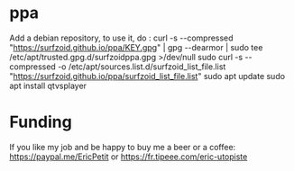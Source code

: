 # ppa
Add a debian repository, to use it, do :
curl -s --compressed "https://surfzoid.github.io/ppa/KEY.gpg" | gpg --dearmor | sudo tee /etc/apt/trusted.gpg.d/surfzoidppa.gpg >/dev/null
sudo curl -s --compressed -o /etc/apt/sources.list.d/surfzoid_list_file.list "https://surfzoid.github.io/ppa/surfzoid_list_file.list"
sudo apt update
sudo apt install qtvsplayer

# Funding
If you like my job and be happy to buy me a beer or a coffee: https://paypal.me/EricPetit
or
https://fr.tipeee.com/eric-utopiste
